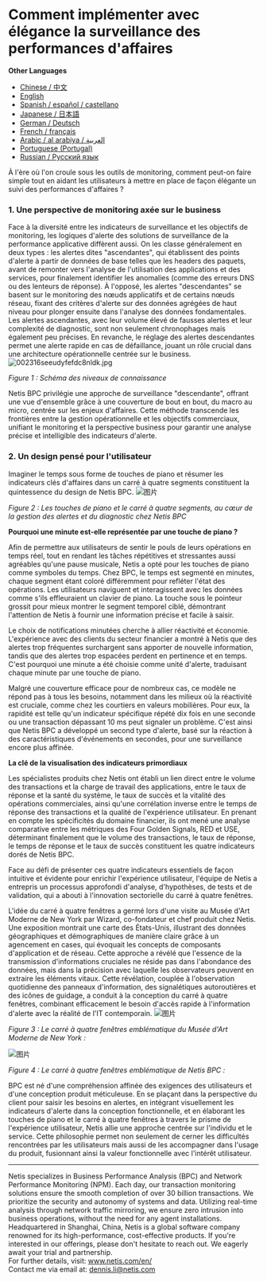 # Comment implémenter avec élégance la surveillance des performances d'affaires

**Other Languages**

+ [Chinese / 中文](https://github.com/lvdeshuii/OverFlow/blob/main/docs/zh/How-to-Gracefully-Implement-Business-Performance-Monitoring-zh.md)
+ [English](https://github.com/lvdeshuii/OverFlow/blob/main/docs/en/How-to-Gracefully-Implement-Business-Performance-Monitoring-en.md)
+ [Spanish / español / castellano](https://github.com/lvdeshuii/OverFlow/blob/main/docs/es/How-to-Gracefully-Implement-Business-Performance-Monitoring-es.md)
+ [Japanese / 日本語](https://github.com/lvdeshuii/OverFlow/blob/main/docs/ja/How-to-Gracefully-Implement-Business-Performance-Monitoring-ja.md)
+ [German / Deutsch](https://github.com/lvdeshuii/OverFlow/blob/main/docs/de/How-to-Gracefully-Implement-Business-Performance-Monitoring-de.md)
+ [French / français](https://github.com/lvdeshuii/OverFlow/blob/main/docs/fr/How-to-Gracefully-Implement-Business-Performance-Monitoring-fr.md)
+ [Arabic / al arabiya / العربية](https://github.com/lvdeshuii/OverFlow/blob/main/docs/ar/How-to-Gracefully-Implement-Business-Performance-Monitoring-ar.md)
+ [Portuguese (Portugal)](https://github.com/lvdeshuii/OverFlow/blob/main/docs/pt/How-to-Gracefully-Implement-Business-Performance-Monitoring-pt.md)
+ [Russian / Русский язык](https://github.com/lvdeshuii/OverFlow/blob/main/docs/ru/How-to-Gracefully-Implement-Business-Performance-Monitoring-ru.md)


À l'ère où l'on croule sous les outils de monitoring, comment peut-on faire simple tout en aidant les utilisateurs à mettre en place de façon élégante un suivi des performances d'affaires ?

### **1. Une perspective de monitoring axée sur le business**

Face à la diversité entre les indicateurs de surveillance et les objectifs de monitoring, les logiques d'alerte des solutions de surveillance de la performance applicative diffèrent aussi. On les classe généralement en deux types : les alertes dites "ascendantes", qui établissent des points d'alerte à partir de données de base telles que les headers des paquets, avant de remonter vers l'analyse de l'utilisation des applications et des services, pour finalement identifier les anomalies (comme des erreurs DNS ou des lenteurs de réponse). À l'opposé, les alertes "descendantes" se basent sur le monitoring des nœuds applicatifs et de certains nœuds réseau, fixant des critères d'alerte sur des données agrégées de haut niveau pour plonger ensuite dans l'analyse des données fondamentales. Les alertes ascendantes, avec leur volume élevé de fausses alertes et leur complexité de diagnostic, sont non seulement chronophages mais également peu précises. En revanche, le réglage des alertes descendantes permet une alerte rapide en cas de défaillance, jouant un rôle crucial dans une architecture opérationnelle centrée sur le business.
![002316seeudyfefdc8nldk.jpg](http://image.sciencenet.cn/album/201306/28/002316seeudyfefdc8nldk.jpg)

*Figure 1 : Schéma des niveaux de connaissance*

Netis BPC privilégie une approche de surveillance "descendante", offrant une vue d'ensemble grâce à une couverture de bout en bout, du macro au micro, centrée sur les enjeux d'affaires. Cette méthode transcende les frontières entre la gestion opérationnelle et les objectifs commerciaux, unifiant le monitoring et la perspective business pour garantir une analyse précise et intelligible des indicateurs d'alerte.

### **2. Un design pensé pour l'utilisateur**

Imaginer le temps sous forme de touches de piano et résumer les indicateurs clés d'affaires dans un carré à quatre segments constituent la quintessence du design de Netis BPC.
![图片](https://mmbiz.qpic.cn/mmbiz_gif/o672k3fsicq0zib9UrUva92PkicX1HbHqyo1rZQMYRmK4Yfiambegqu7bWA3usmGboVBg1Ziav7DHAmztEEPeSWuh7Q/640?wx_fmt=gif&wxfrom=5&wx_lazy=1)

*Figure 2 : Les touches de piano et le carré à quatre segments, au cœur de la gestion des alertes et du diagnostic chez Netis BPC*

**Pourquoi une minute est-elle représentée par une touche de piano ?**

Afin de permettre aux utilisateurs de sentir le pouls de leurs opérations en temps réel, tout en rendant les tâches répétitives et stressantes aussi agréables qu'une pause musicale, Netis a opté pour les touches de piano comme symboles du temps. Chez BPC, le temps est segmenté en minutes, chaque segment étant coloré différemment pour refléter l'état des opérations. Les utilisateurs naviguent et interagissent avec les données comme s'ils effleuraient un clavier de piano. La touche sous le pointeur grossit pour mieux montrer le segment temporel ciblé, démontrant l'attention de Netis à fournir une information précise et facile à saisir.

Le choix de notifications minutées cherche à allier réactivité et économie. L'expérience avec des clients du secteur financier a montré à Netis que des alertes trop fréquentes surchargent sans apporter de nouvelle information, tandis que des alertes trop espacées perdent en pertinence et en temps. C'est pourquoi une minute a été choisie comme unité d'alerte, traduisant chaque minute par une touche de piano.

Malgré une couverture efficace pour de nombreux cas, ce modèle ne répond pas à tous les besoins, notamment dans les milieux où la réactivité est cruciale, comme chez les courtiers en valeurs mobilières. Pour eux, la rapidité est telle qu'un indicateur spécifique répété dix fois en une seconde ou une transaction dépassant 10 ms peut signaler un problème. C'est ainsi que Netis BPC a développé un second type d'alerte, basé sur la réaction à des caractéristiques d'événements en secondes, pour une surveillance encore plus affinée.

**La clé de la visualisation des indicateurs primordiaux**

Les spécialistes produits chez Netis ont établi un lien direct entre le volume des transactions et la charge de travail des applications, entre le taux de réponse et la santé du système, le taux de succès et la vitalité des opérations commerciales, ainsi qu'une corrélation inverse entre le temps de réponse des transactions et la qualité de l'expérience utilisateur. En prenant en compte les spécificités du domaine financier, ils ont mené une analyse comparative entre les métriques des Four Golden Signals, RED et USE, déterminant finalement que le volume des transactions, le taux de réponse, le temps de réponse et le taux de succès constituent les quatre indicateurs dorés de Netis BPC.

Face au défi de présenter ces quatre indicateurs essentiels de façon intuitive et évidente pour enrichir l'expérience utilisateur, l'équipe de Netis a entrepris un processus approfondi d'analyse, d'hypothèses, de tests et de validation, qui a abouti à l'innovation sectorielle du carré à quatre fenêtres.

L'idée du carré à quatre fenêtres a germé lors d'une visite au Musée d'Art Moderne de New York par Wizard, co-fondateur et chef produit chez Netis. Une exposition montrait une carte des États-Unis, illustrant des données géographiques et démographiques de manière claire grâce à un agencement en cases, qui évoquait les concepts de composants d'application et de réseau. Cette approche a révélé que l'essence de la transmission d'informations cruciales ne réside pas dans l'abondance des données, mais dans la précision avec laquelle les observateurs peuvent en extraire les éléments vitaux. Cette révélation, couplée à l'observation quotidienne des panneaux d'information, des signalétiques autoroutières et des icônes de guidage, a conduit à la conception du carré à quatre fenêtres, combinant efficacement le besoin d'accès rapide à l'information d'alerte avec la réalité de l'IT contemporain.
![图片](https://mmbiz.qpic.cn/mmbiz_jpg/o672k3fsicq0zib9UrUva92PkicX1HbHqyo8icuiaU00eVBRmcY23lm9lq2fzViaRNFP7DiaiccI3GpszkEpyQFMf4TEQw/640?wx_fmt=jpeg&wxfrom=5&wx_lazy=1&wx_co=1)

*Figure 3 : Le carré à quatre fenêtres emblématique du Musée d'Art Moderne de New York :*

![图片](https://mmbiz.qpic.cn/mmbiz_gif/o672k3fsicq0zib9UrUva92PkicX1HbHqyoVNumuLZRlcb00S7bS3dP9oicnycxmmwSAGrvAukAunwnB6HePm1FFUg/640?wx_fmt=gif&wxfrom=5&wx_lazy=1)

*Figure 4 : Le carré à quatre fenêtres emblématique de Netis BPC :*

BPC est né d'une compréhension affinée des exigences des utilisateurs et d'une conception produit méticuleuse. En se plaçant dans la perspective du client pour saisir les besoins en alertes, en intégrant visuellement les indicateurs d'alerte dans la conception fonctionnelle, et en élaborant les touches de piano et le carré à quatre fenêtres à travers le prisme de l'expérience utilisateur, Netis allie une approche centrée sur l'individu et le service. Cette philosophie permet non seulement de cerner les difficultés rencontrées par les utilisateurs mais aussi de les accompagner dans l'usage du produit, fusionnant ainsi la valeur fonctionnelle avec l'intérêt utilisateur.

***
Netis specializes in Business Performance Analysis (BPC) and Network Performance Monitoring (NPM). Each day, our transaction monitoring solutions ensure the smooth completion of over 30 billion transactions. We prioritize the security and autonomy of systems and data. Utilizing real-time analysis through network traffic mirroring, we ensure zero intrusion into business operations, without the need for any agent installations. Headquartered in Shanghai, China, Netis is a global software company renowned for its high-performance, cost-effective products. If you're interested in our offerings, please don't hesitate to reach out. We eagerly await your trial and partnership.  
For further details, visit: www.netis.com/en/  
Contact me via email at: dennis.li@netis.com
